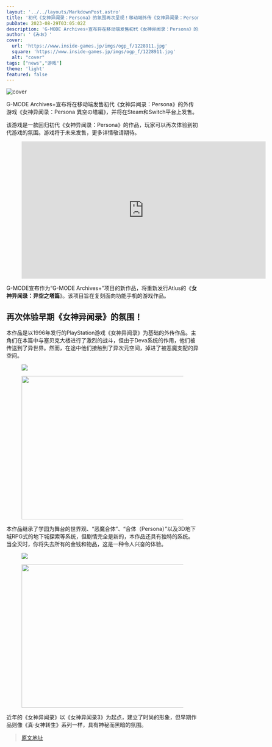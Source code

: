 ```yaml
---
layout: '../../layouts/MarkdownPost.astro'
title: '初代《女神异闻录：Persona》的氛围再次呈现！移动端外传《女神异闻录：Persona 異空の塔編》将在G-MODE Archives+上发售Steam/Switch版'
pubDate: 2023-08-29T03:05:02Z
description: 'G-MODE Archives+宣布将在移动端发售初代《女神异闻录：Persona》的外传游戏《女神异闻录：Persona 異空の塔編》，并将在Steam和Switch平台上发售。'
author: '《みお》'
cover:
  url: 'https://www.inside-games.jp/imgs/ogp_f/1228911.jpg'
  square: 'https://www.inside-games.jp/imgs/ogp_f/1228911.jpg'
  alt: "cover"
tags: ["news","游戏"]
theme: 'light'
featured: false
---
```


![cover](https://www.inside-games.jp/imgs/ogp_f/1228911.jpg)

G-MODE Archives+宣布将在移动端发售初代《女神异闻录：Persona》的外传游戏《女神异闻录：Persona 異空の塔編》，并将在Steam和Switch平台上发售。

该游戏是一款回归初代《女神异闻录：Persona》的作品，玩家可以再次体验到初代游戏的氛围。游戏将于未来发售，更多详情敬请期待。

<figure class="ctms-editor-youtube"><iframe src="https://www.youtube.com/embed/iqhX_nxaKMM?rel=0" width="640" height="360" max-width="100%" frameborder="0" allow="accelerometer; autoplay; encrypted-media; gyroscope; picture-in-picture" allowfullscreen=""></iframe></figure>
<p>G-MODE宣布作为“G-MODE Archives+”项目的新作品，将重新发行Atlus的《<b>女神异闻录：异空之塔篇</b>》。该项目旨在复刻面向功能手机的游戏作品。</p>
<h2>再次体验早期《女神异闻录》的氛围！</h2>
<p>本作品是以1996年发行的PlayStation游戏《女神异闻录》为基础的外传作品。主角们在本篇中与塞贝克大楼进行了激烈的战斗，但由于Deva系统的作用，他们被传送到了异世界。然而，在途中他们接触到了异次元空间，掉进了被恶魔支配的异空间。</p>
<figure class="ctms-editor-image"><img src="https://www.inside-games.jp/article/img/2021/03/31/1228917/222365.html" class="inline-article-image"></figure>
<figure class="ctms-editor-image"><img src="https://www.inside-games.jp/article/img/2021/03/31/1228918/222366.html" class="inline-article-image" width="670" height="376"></figure>
<p>本作品继承了学园为舞台的世界观、“恶魔合体”、“合体（Persona）”以及3D地下城RPG式的地下城探索等系统，但剧情完全是新的，本作品还具有独特的系统。当全灭时，你将失去所有的金钱和物品，这是一种令人兴奋的体验。</p>
<figure class="ctms-editor-image"><img src="https://www.inside-games.jp/article/img/2021/03/31/1228919/222367.html" class="inline-article-image"></figure>
<figure class="ctms-editor-image"><img src="https://www.inside-games.jp/article/img/2021/03/31/1228920/222368.html" class="inline-article-image" width="670" height="376"></figure>
<p>近年的《女神异闻录》以《女神异闻录3》为起点，建立了时尚的形象，但早期作品则像《真·女神转生》系列一样，具有神秘而黑暗的氛围。</p>

>[原文地址](https://www.inside-games.jp/article/2023/08/29/148151.html)  
